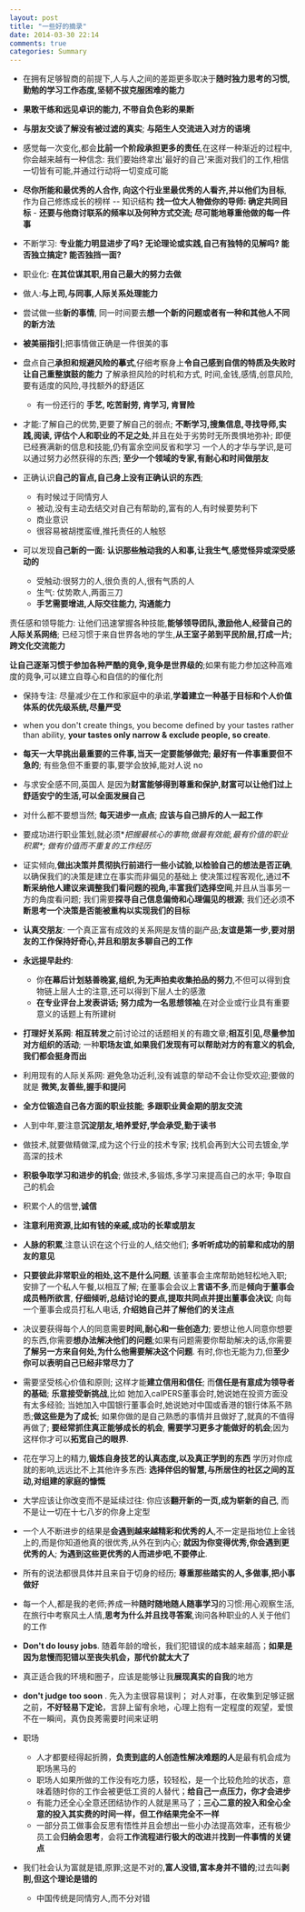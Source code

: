 ```yaml
---
layout: post
title: "一些好的摘录"
date: 2014-03-30 22:14
comments: true
categories: Summary
---
```

+ 在拥有足够智商的前提下,人与人之间的差距更多取决于**随时独力思考的习惯,勤勉的学习工作态度,坚韧不拔克服困难的能力**

+ **果敢干练和远见卓识的能力, 不带自负色彩的果断**

+ **与朋友交谈了解没有被过滤的真实**; **与陌生人交流进入对方的语境**

+ 感觉每一次变化,都会**比前一个阶段承担更多的责任**,在这样一种渐近的过程中,你会越来越有一种信念: 我们要始终拿出'最好的自己'来面对我们的工作,相信一切皆有可能,并通过行动将一切变成可能

+ **尽你所能和最优秀的人合作, 向这个行业里最优秀的人看齐,并以他们为目标**,
  作为自己修炼成长的榜样 -- 知识结构
  **找一位大人物做你的导师: 确定共同目标** - **还要与他商讨联系的频率以及何种方式交流; 尽可能地尊重他做的每一件事**

+ 不断学习: **专业能力明显进步了吗? 无论理论或实践,自己有独特的见解吗?
  能否独立搞定? 能否独挡一面?**

+ 职业化: **在其位谋其职,用自己最大的努力去做**

+ 做人:**与上司,与同事,人际关系处理能力**

+ 尝试做一些**新的事情**, 同一时间要去**想一个新的问题或者有一种和其他人不同的新方法**

+ **被美丽指引**;把事情做正确是一件很美的事


+ 盘点自己**承担和规避风险的摹式**,仔细考察身上**令自己感到自信的特质及失败时让自己重整旗鼓的能力**
  了解承担风险的时机和方式, 时间,金钱,感情,创意风险,要有适度的风险,寻找额外的舒适区
   * 有一份还行的 **手艺, 吃苦耐劳, 肯学习, 肯冒险**

+ 才能:了解自己的优势,更要了解自己的弱点; **不断学习,搜集信息,寻找导师,实践,阅读, 评估个人和职业的不足之处**,并且在处于劣势时无所畏惧地弥补;
  即便已经赛满新的信息和技能,仍有富余空间反省和学习
  一个人的才华与学识,是可以通过努力必然获得的东西; **至少一个领域的专家,有耐心和时间做朋友**
  
+  正确认识**自己的盲点,自己身上没有正确认识的东西**;
   * 有时候过于同情穷人
   * 被动,没有主动去结交对自己有帮助的,富有的人,有时候要势利下
   * 商业意识
   * 很容易被胡搅蛮缠,推托责任的人触怒
   
+  可以发现**自己新的一面: 认识那些触动我的人和事,让我生气,感觉怪异或深受感动的**
   * 受触动:很努力的人,很负责的人,很有气质的人
   * 生气: 仗势欺人,两面三刀
   * **手艺需要增进,人际交往能力, 沟通能力**

  责任感和领导能力: 让他们迅速掌握各种技能,**能够领导团队,激励他人,经营自己的人际关系网络**; 已经习惯于来自世界各地的学生,**从王室子弟到平民阶层,打成一片; 跨文化交流能力**

  **让自己逐渐习惯于参加各种严酷的竟争,竟争是世界级的**;如果有能力参加这种高难度的竟争,可以建立自尊心和自信的的催化剂 

* 保持专注: 尽量减少在工作和家庭中的承诺,**学着建立一种基于目标和个人价值体系的优先级系统,尽量严受**

* when you don't create things, you become defined by your tastes
  rather than ability, **your tastes only narrow & exclude people, so create**.

* **每天一大早挑出最重要的三件事,当天一定要能够做完; 最好有一件事重要但不急的**; 有些急但不重要的事,要学会放掉,能对人说 no

* 与求安全感不同,英国人 是因为**财富能够得到尊重和保护,财富可以让他们过上舒适安宁的生活,可以全面发展自己**

* 对什么都不要想当然; **每天进步一点点**;  **应该与自己排斥的人一起工作**

* 要成功进行职业策划,就必须**把握最核心的事物,做最有效能,最有价值的职业积累*; *做有价值而不重复的工作经历**
  
* 证实倾向,**做出决策并贯彻执行前进行一些小试验,以检验自己的想法是否正确**,以确保我们的决策是建立在事实而非偏见的基础上
  使决策过程客观化,通过**不断采纳他人建议来调整我们看问题的视角,丰富我们选择空间**,并且从当事另一方的角度看问题; 我们需要**探寻自己信息偏倚和心理偏见的根源**; 我们还必须**不断思考一个决策是否能被重构以实现我们的目标**

* **认真交朋友**: 一个真正富有成效的关系网是友情的副产品;**友谊是第一步,要对朋友的工作保持好奇心,并且和朋友多聊自己的工作**

* **永远提早赴约**:
  * 你**在幕后计划慈善晚宴,组织,为无声拍卖收集拍品的努力**,不但可以得到食物链上层人士的注意,还可以得到下层人士的感激
  * **在专业评台上发表讲话; 努力成为一名思想领袖**,在对企业或行业具有重要意义的话题上有所建树

* **打理好关系网**: **相互转发**之前讨论过的话题相关的有趣文章;**相互引见,尽量参加对方组织的活动**; 一种**职场友谊,如果我们发现有可以帮助对方的有意义的机会,我们都会挺身而出**

* 利用现有的人际关系网: 避免急功近利,没有诚意的举动不会让你受欢迎;要做的就是 **微笑,友善些,握手和提问**

* **全方位锻造自己各方面的职业技能**; **多跟职业黄金期的朋友交流**

* 人到中年,要注意**沉淀朋友,培养爱好,学会承受,勤于读书**

* 做技术,就要做精做深,成为这个行业的技术专家; 找机会再到大公司去镀金,学高深的技术

* **积极争取学习和进步的机会**;  做技术,多锻炼,多学习来提高自己的水平;  争取自己的机会

* 积累个人的信誉,**诚信**

* **注意利用资源,比如有钱的亲戚,成功的长辈或朋友**

* **人脉的积累**,注意认识在这个行业的人,结交他们; **多听听成功的前辈和成功的朋友的意见** 

* **只要彼此非常职业的相处,这不是什么问题**, 该董事会主席帮助她轻松地入职; 安排了一个私人午餐,以相互了解; 在董事会会议上**言语不多**,而是**倾向于董事会成员畅所欲言**, **仔细倾听,总结讨论的要点,提取共同点并提出董事会决议**; 向每一个董事会成员打私人电话, **介绍她自己并了解他们的关注点**

*  决议要获得每个人的同意需要**时间,耐心和一些创造力**; 要想让他人同意你想要的东西,你需要**想办法解决他们的问题**;如果有问题需要你帮助解决的话,你需要**了解另一方来自何处,为什么他需要解决这个问题**. 有时,你也无能为力,但**至少你可以表明自己已经非常尽力了**

*  需要坚受核心价值和原则; 这样才能**建立信用和信任**; 而**信任是有意成为领导者的基础**; **乐意接受新挑战**,比如 她加入calPERS董事会时,她说她在投资方面没有太多经验; 当她加入中国银行董事会时,她说她对中国或香港的银行体系不熟悉;**做这些是为了成长**; 如果你做的是自己熟悉的事情并且做好了,就真的不值得再做了; **要经常抓住真正能够成长的机会**, **需要学习更多才能做好的机会**;因为这样你才可以**拓宽自己的眼界**. 

*  花在学习上的精力,**锻炼自身技艺的认真态度,以及真正学到的东西**
    学历对你成就的影响,远远比不上其他许多东西: **选择伴侣的智慧,与所居住的社区之间的互动,对组建的家庭的慷慨**

*  大学应该让你改变而不是延续过往: 你应该**翻开新的一页,成为崭新的自己**,
   而不是让一切在十七八岁的你身上定型

*  一个人不断进步的结果是**会遇到越来越精彩和优秀的人**,不一定是指地位上金钱上的,而是你知道他真的很优秀,从外在到内心; **就因为你变得优秀,你会遇到更优秀的人**; **为遇到这些更优秀的人而进步吧,不要停止**.
    
* 所有的说法都很具体并且来自于切身的经历; **尊重那些踏实的人,多做事,把小事做好** 

* 每一个人,都是我的老师;养成一种**随时随地随人随事学习**的习惯:用心观察生活,在旅行中考察风土人情,**思考为什么并且找寻答案**,询问各种职业的人关于他们的工作

* **Don't do lousy jobs**. 随着年龄的增长，我们犯错误的成本越来越高；**如果是因为怠慢而犯错以至丧失机会，那代价就太大了**

* 真正适合我的环境和圈子，应该是能够让我**展现真实的自我**的地方

* **don't judge too soon** .  先入为主很容易误判； 对人对事，在收集到足够证据之前，**不好轻易下定论**，言辞上留有余地，心理上抱有一定程度的观望，爱恨不在一瞬间，真伪良莠需要时间来证明

* 职场
  - 人才都要经得起折腾，**负责到底的人创造性解决难题的人**是最有机会成为职场黑马的
  - 职场人如果所做的工作没有吃力感，较轻松，是一个比较危险的状态，意味着随时你的工作会被更低工资的人替代；**给自己一点压力，你才会进步**
  - 有能力还全心全意还团结协作的人就是黑马了；**三心二意的投入和全心全意的投入其实费的时间一样，但工作结果完全不一样**
  - 一部分员工做事会反思有悟性并且会想出一些小办法提高效率，还有极少员工会**归纳会思考**，会将**工作流程进行极大的改进**并**找到一件事情的关键点**
  
* 我们社会认为富就是错,原罪;这是不对的,**富人没错,富本身并不错的**;过去叫**剥削,但这个理论是错的**
   - 中国传统是同情穷人,而不分对错 
